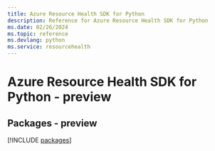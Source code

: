 ```yaml
---
title: Azure Resource Health SDK for Python
description: Reference for Azure Resource Health SDK for Python
ms.date: 02/26/2024
ms.topic: reference
ms.devlang: python
ms.service: resourcehealth
---
```

# Azure Resource Health SDK for Python - preview
## Packages - preview
[!INCLUDE [packages](resource-health-index.md)]